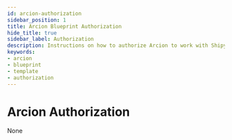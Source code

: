 ```yaml
---
id: arcion-authorization
sidebar_position: 1
title: Arcion Blueprint Authorization
hide_title: true
sidebar_label: Authorization
description: Instructions on how to authorize Arcion to work with Shipyard's low-code Arcion templates.
keywords:
- arcion
- blueprint
- template
- authorization
---
```


# Arcion Authorization
None
